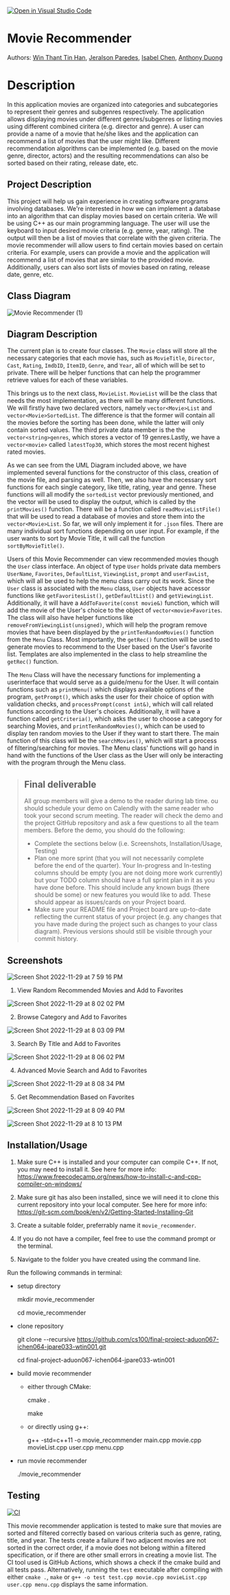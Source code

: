 [![Open in Visual Studio Code](https://classroom.github.com/assets/open-in-vscode-c66648af7eb3fe8bc4f294546bfd86ef473780cde1dea487d3c4ff354943c9ae.svg)](https://classroom.github.com/online_ide?assignment_repo_id=8862210&assignment_repo_type=AssignmentRepo)

# Movie Recommender
Authors: [Win Thant Tin Han](https://github.com/WinThant16), [Jeralson Paredes](https://github.com/jeralsonep), [Isabel Chen](https://github.com/issy16), [Anthony Duong](https://github.com/AnthonyDuong5)

# Description

In this application movies are organized into categories and subcategories to represent their genres and subgenres respectively. The application allows displaying movies under different genres/subgenres or listing movies using different combined ciritera (e.g. director and genre). A user can provide a name of a movie that he/she likes and the application can recommend a list of movies that the user might like. Different recommendation algorithms can be implemented (e.g. based on the movie genre, director, actors) and the resulting recommendations can also be sorted based on their rating, release date, etc.


## Project Description
This project will help us gain experience in creating software programs involving databases. We're interested in how we can implement a database into an algorithm that can display movies based on certain criteria.
We will be using C++ as our main programming language.
The user will use the keyboard to input desired movie criteria (e.g. genre, year, rating). The output will then be a list of movies that correlate with the given criteria. 
The movie recommender will allow users to find certain movies based on certain criteria. For example, users can provide a movie and the application will recommend a list of movies that are similar to the provided movie. Additionally, users can also sort lists of movies based on rating, release date, genre, etc.
 
## Class Diagram

![Movie Recommender (1)](https://user-images.githubusercontent.com/74810222/204706076-07443f81-e566-4604-877b-4bc54d8cefce.png)



## Diagram Description
The current plan is to create four classes. The ```Movie``` class will store all the necessary categories that each movie has, such as ```MovieTitle```, ```Director```, ```Cast```, ```Rating```, ```ImdbID```, ```ItemID```, ```Genre```, and ```Year```, all of which will be set to private. There will be helper functions that can help the programmer retrieve values for each of these variables.

This brings us to the next class, ```MovieList```. ```MovieList``` will be the class that needs the most implementation, as there will be many different functions. We will firstly have two declared vectors, namely ```vector<Movie>List``` and ```vector<Movie>SortedList```. The difference is that the former will contain all the movies before the sorting has been done, while the latter will only contain sorted values. The third private data member is the the `vector<string>genres`, which stores a vector of 19 genres.Lastly, we have a `vector<movie>` called `latestTop30`, which stores the most recent highest rated movies.

As we can see from the UML Diagram included above, we have implemented several functions for the constructor of this class, creation of the movie file, and parsing as well. Then, we also have the necessary sort functions for each single category, like title, rating, year and genre. These functions will all modify the ```sortedList``` vector previously mentioned, and the vector will be used to display the output, which is called by the `printMovies()` function.
There will be a function called ```readMovieListFile()``` that will be used to read a database of movies and store them into the ```vector<Movie>List```. So far, we will only implement it for ```.json``` files. There are many individual sort functions depending on user input. For example, if the user wants to sort by Movie Title, it will call the function ```sortByMovieTitle()```. 

Users of this Movie Recommender can view recommended movies though the ```User``` class interface. An object of type ```User``` holds private data members ```UserName```, ```Favorites```, ```DefaultList```, ```ViewingList```, ```prompt``` and ```userFavList```, which will all be used to help the menu class carry out its work. Since the ```User``` class is associated with the ```Menu``` class, ```User``` objects have accessor functions like ```getFavoritesList()```, ```getDefaultList()``` and ```getViewingList```. Additionally, it will have a ```AddToFavorite(const movie&)``` function, which will add the movie of the User's choice to the object of `vector<movie>Favorites`. The class will also have helper functions like ```removeFromViewingList(unsigned)```, which will help the program remove movies that have been displayed by the `printTenRandomMovies()` function from the `Menu` Class. Most importantly, the `getRec()` function will be used to generate movies to recommend to the User based on the User's favorite list. Templates are also implemented in the class to help streamline the `getRec()` function.

The `Menu` Class will have the necessary functions for implementing a userinterface that would serve as a guide/menu for the User. It will contain functions such as `printMenu()` which displays available options of the program, `getPrompt()`, which asks the user for their choice of option with validation checks, and `processPrompt(const int&)`, which will call related functions according to the User's choices. Additionally, it will have a function called `getCriteria()`, which asks the user to choose a category for searching Movies, and `printTenRandomMovies()`, which can be used to display ten random movies to the User if they want to start there. The main function of this class will be the `searchMovies()`, which will start a process of filtering/searching for movies. The Menu class' functions will go hand in hand with the functions of the User class as the User will only be interacting with the program through the Menu class.
 

 
 > ## Final deliverable
 > All group members will give a demo to the reader during lab time. ou should schedule your demo on Calendly with the same reader who took your second scrum meeting. The reader will check the demo and the project GitHub repository and ask a few questions to all the team members. 
 > Before the demo, you should do the following:
 > * Complete the sections below (i.e. Screenshots, Installation/Usage, Testing)
 > * Plan one more sprint (that you will not necessarily complete before the end of the quarter). Your In-progress and In-testing columns should be empty (you are not doing more work currently) but your TODO column should have a full sprint plan in it as you have done before. This should include any known bugs (there should be some) or new features you would like to add. These should appear as issues/cards on your Project board.
 > * Make sure your README file and Project board are up-to-date reflecting the current status of your project (e.g. any changes that you have made during the project such as changes to your class diagram). Previous versions should still be visible through your commit history. 
 
 ## Screenshots

![Screen Shot 2022-11-29 at 7 59 16 PM](https://user-images.githubusercontent.com/107961338/204704544-f5d55df2-5403-40c4-bfac-e794bf8c01a0.png)
1)	View Random Recommended Movies and Add to Favorites

![Screen Shot 2022-11-29 at 8 02 02 PM](https://user-images.githubusercontent.com/107961338/204704737-15e614d5-1750-44ea-bf34-8042296f9d40.png)

2)	Browse Category and Add to Favorites

![Screen Shot 2022-11-29 at 8 03 09 PM](https://user-images.githubusercontent.com/107961338/204704886-7a7613e6-2cbb-4009-b894-10bde83931f3.png)

3) Search By Title and Add to Favorites

![Screen Shot 2022-11-29 at 8 06 02 PM](https://user-images.githubusercontent.com/107961338/204705255-41f47ef7-cd33-4418-af18-657ac6951418.png)

4) Advanced Movie Search and Add to Favorites

![Screen Shot 2022-11-29 at 8 08 34 PM](https://user-images.githubusercontent.com/107961338/204705746-10c1b293-af84-4ce8-98eb-383e98ac23bc.png)


5) Get Recommendation Based on Favorites 

![Screen Shot 2022-11-29 at 8 09 40 PM](https://user-images.githubusercontent.com/107961338/204705617-ff45c21d-8c3b-4096-9194-81afe5676138.png)

![Screen Shot 2022-11-29 at 8 10 13 PM](https://user-images.githubusercontent.com/107961338/204705679-c2303214-c937-4c88-980f-d10a3b59f70b.png)







 ## Installation/Usage

1) Make sure C++ is installed and your computer can compile C++. If not, you may need to install it. See here for more info:
https://www.freecodecamp.org/news/how-to-install-c-and-cpp-compiler-on-windows/

2) Make sure git has also been installed, since we will need it to clone this current repository into your local computer. See here for more info:
https://git-scm.com/book/en/v2/Getting-Started-Installing-Git

3) Create a suitable folder, preferrably name it `movie_recommender`.

4) If you do not have a compiler, feel free to use the command prompt or the terminal.

5) Navigate to the folder you have created using the command line.

  Run the following commands in terminal:
  
  - setup directory

      mkdir movie_recommender

      cd movie_recommender
 
  - clone repository

      git clone --recursive https://github.com/cs100/final-project-aduon067-ichen064-jpare033-wtin001.git
     
      cd final-project-aduon067-ichen064-jpare033-wtin001
     
  - build movie recommender
  
    - either through CMake: 

      cmake .
   
      make
 
    - or directly using g++: 

      g++ -std=c++11 -o movie_recommender main.cpp movie.cpp movieList.cpp user.cpp menu.cpp

  - run movie recommender

      ./movie_recommender

 ## Testing
  [![CI](https://github.com/cs100/final-project-aduon067-ichen064-jpare033-wtin001/actions/workflows/main.yml/badge.svg)](https://github.com/cs100/final-project-aduon067-ichen064-jpare033-wtin001/actions/workflows/main.yml)
  
 This movie recommender application is tested to make sure that movies are sorted and filtered correctly based on various criteria such as genre, rating, title, and year. The tests create a failure if two adjacent movies are not sorted in the correct order, if a movie does not belong within a filtered specification, or if there are other small errors in creating a movie list. The CI tool used is GitHub Actions, which shows a check if the cmake build and all tests pass. Alternatively, running the `test` executable after compiling with either `cmake .`, `make` or `g++ -o test test.cpp movie.cpp movieList.cpp user.cpp menu.cpp` displays the same information.
 
